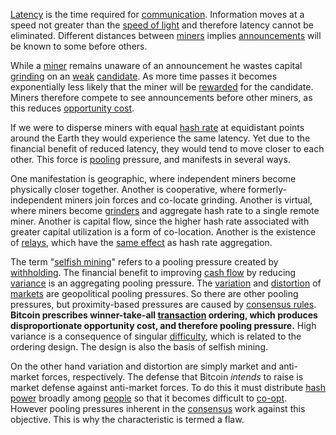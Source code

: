 [Latency](Glossary#latency) is the time required for [communication](Glossary#communication). Information moves at a speed not greater than the [speed of light](https://en.wikipedia.org/wiki/Speed_of_light) and therefore latency cannot be eliminated. Different distances between [miners](Glossary#miner) implies [announcements](Glossary#announcement) will be known to some before others.

While a [miner](Glossary#miner) remains unaware of an announcement he wastes capital [grinding](Glossary#grind) on an [weak](Glossary#weak) [candidate](Glossary#candidate). As more time passes it becomes exponentially less likely that the miner will be [rewarded](Glossary#reward) for the candidate. Miners therefore compete to see announcements before other miners, as this reduces [opportunity cost](https://en.wikipedia.org/wiki/Opportunity_cost).

If we were to disperse miners with equal [hash rate](Glossary#hash-rate) at equidistant points around the Earth they would experience the same latency. Yet due to the financial benefit of reduced latency, they would tend to move closer to each other. This force is [pooling](Glossary#pooling) pressure, and manifests in several ways.

One manifestation is geographic, where independent miners become physically closer together. Another is cooperative, where formerly-independent miners join forces and co-locate grinding. Another is virtual, where miners become [grinders](Glossary#grinder) and aggregate hash rate to a single remote miner. Another is capital flow, since the higher hash rate associated with greater capital utilization is a form of co-location. Another is the existence of [relays](Glossary#relay), which have the [same effect](Relay-Fallacy) as hash rate aggregation.

The term "[selfish mining](Selfish-Mining-Fallacy)" refers to a pooling pressure created by [withholding](Glossary#withholding). The financial benefit to improving [cash flow](https://en.wikipedia.org/wiki/Operating_cash_flow) by reducing [variance](Glossary#variance) is an aggregating pooling pressure. The [variation](Glossary#variation) and [distortion](Glossary#distortion) of [markets](Glossary#market) are geopolitical pooling pressures. So there are other pooling pressures, but proximity-based pressures are caused by [consensus rules](Glossary#consensus-rules). **Bitcoin prescribes winner-take-all [transaction](Glossary#transaction) ordering, which produces disproportionate opportunity cost, and therefore pooling pressure.** High variance is a consequence of singular [difficulty](Glossary#difficulty), which is related to the ordering design. The design is also the basis of selfish mining. 

On the other hand variation and distortion are simply market and anti-market forces, respectively. The defense that Bitcoin *intends* to raise is market defense against anti-market forces. To do this it must distribute [hash power](Glossary#hash-power) broadly among [people](Glossary#person) so that it becomes difficult to [co-opt](Glossary#co-option). However pooling pressures inherent in the [consensus](Glossary#consensus) work against this objective. This is why the characteristic is termed a flaw.


